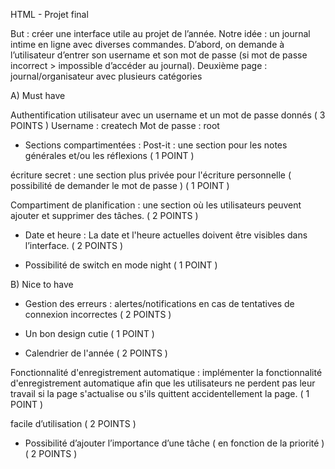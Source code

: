 HTML - Projet final

But : créer une interface utile au projet de l’année.
Notre idée : un journal intime en ligne avec diverses commandes. D’abord, on demande à l’utilisateur d’entrer son username et son mot de passe (si mot de passe incorrect > impossible d’accéder au journal). Deuxième page : journal/organisateur avec plusieurs catégories


A) Must have 

Authentification utilisateur avec un username et un mot de passe donnés ( 3 POINTS )
Username : createch
Mot de passe : root

- Sections compartimentées :
Post-it : une section pour les notes générales et/ou les réflexions ( 1 POINT ) 

écriture secret : une section plus privée pour l'écriture personnelle ( possibilité de demander le mot de passe ) ( 1 POINT )

Compartiment de planification : une section où les utilisateurs peuvent ajouter et supprimer des tâches. ( 2 POINTS )

- Date et heure :
La date et l'heure actuelles doivent être visibles dans l’interface. ( 2 POINTS )

- Possibilité de switch en mode night ( 1 POINT )


B) Nice to have

- Gestion des erreurs : alertes/notifications en cas de tentatives de connexion incorrectes ( 2 POINTS )

- Un bon design cutie ( 1 POINT ) 

- Calendrier de l'année ( 2 POINTS )

Fonctionnalité d'enregistrement automatique : implémenter la fonctionnalité d'enregistrement automatique afin que les utilisateurs ne perdent pas leur travail si la page s'actualise ou s'ils quittent accidentellement la page. ( 1 POINT )

facile d’utilisation ( 2 POINTS ) 

- Possibilité d’ajouter l’importance d’une tâche ( en fonction de la priorité ) ( 2 POINTS )